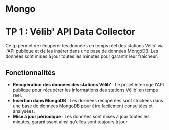# Mongo 
# TP 1 : Vélib' API Data Collector

Ce tp permet de récupérer les données en temps réel des stations Vélib'  via l'API publique  et de les insérer dans une base de données MongoDB. Les données sont mises à jour toutes les minutes pour garantir leur fraîcheur.
## Fonctionnalités

- **Récupération des données des stations Vélib'** : Le projet interroge l'API publique pour récupérer les informations des stations Vélib' en temps réel.
- **Insertion dans MongoDB** : Les données récupérées sont stockées dans une base de données MongoDB pour être facilement consultées et analysées.
- **Mise à jour périodique** : Les données sont mises à jour toutes les minutes, garantissant ainsi qu'elles sont toujours à jour.
  


